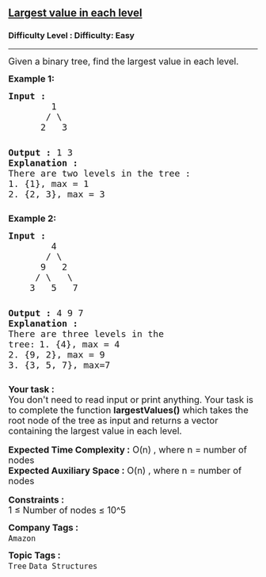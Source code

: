 <h2><a href="https://www.geeksforgeeks.org/problems/largest-value-in-each-level/1?">Largest value in each level</a></h2><h3>Difficulty Level : Difficulty: Easy</h3><hr><div class="problems_problem_content__Xm_eO"><p><span style="font-size: 18px;">Given a binary tree, find the largest value in each level.</span></p>
<p><strong><span style="font-size: 18px;">Example 1:</span></strong></p>
<pre><strong><span style="font-size: 18px;">Input :</span></strong>
<span style="font-size: 18px;">        1
       / \
      2   3 </span>

<span style="font-size: 18px;"><strong>Output :</strong> 1 3</span>
<strong><span style="font-size: 18px;">Explanation : </span></strong>
<span style="font-size: 18px;">There are two levels in the tree :
</span><span style="font-size: 18px;">1. {1}, max = 1</span>
<span style="font-size: 18px;">2. {2, 3}, max = 3</span></pre>
<p><strong><span style="font-size: 18px;">Example 2:</span></strong></p>
<pre><strong><span style="font-size: 18px;">Input :</span></strong>
<span style="font-size: 18px;">        4
       / \
      9   2
     / \   \
    3   5   7 </span>

<span style="font-size: 18px;"><strong>Output :</strong> 4 9 7</span>
<strong><span style="font-size: 18px;">Explanation : </span></strong>
<span style="font-size: 18px;">There are three levels in the tree:</span>
<span style="font-size: 18px;">1. {4}, max = 4</span>
<span style="font-size: 18px;">2. {9, 2}, max = 9</span>
<span style="font-size: 18px;">3. {3, 5, 7}, max=7</span></pre>
<div><strong><span style="font-size: 18px;">Your task :</span></strong></div>
<div><span style="font-size: 18px;">You don't need to read input or print anything. Your task is to complete the function <strong>largestValues()</strong> which takes the root node of the tree as input and returns a vector containing the largest value in each level.&nbsp;</span></div>
<div>&nbsp;</div>
<div><span style="font-size: 18px;"><strong>Expected Time Complexity :</strong> O(n) , where n = number of nodes</span></div>
<div><span style="font-size: 18px;"><strong>Expected Auxiliary Space :</strong> O(n) , where n = number of nodes</span></div>
<div>&nbsp;</div>
<div><strong><span style="font-size: 18px;">Constraints :&nbsp;</span></strong></div>
<div><span style="font-size: 18px;">1 ≤&nbsp;Number of nodes ≤&nbsp;10^5</span></div></div><p><span style=font-size:18px><strong>Company Tags : </strong><br><code>Amazon</code>&nbsp;<br><p><span style=font-size:18px><strong>Topic Tags : </strong><br><code>Tree</code>&nbsp;<code>Data Structures</code>&nbsp;